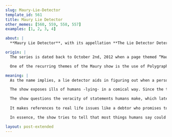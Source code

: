```yaml
---
slug: Maury-Lie-Detector
template_id: 561
title: Maury Lie Detector
other_memes: [560, 559, 558, 557]
examples: [1, 2, 3, 4]

about: |
  **Maury Lie Detector**, with its appellation **The Lie Detector Determined That Was a Lie**, is a series produced by advice animal image macro, which captures a screened image of a talk show host Maury Povich, with write-ups that proves some claims as lies. The series showcases motifs through the use of lie detectors, which is similar to another series called You Are Not The Father, which makes a mockery of Maury’s talk show in trying to find out the birth father of a child. 

origin: |
  The series is dated back to October 2nd, 2012 when a page themed “Maury Povich LOL” surfaced on the website of image macro, with Povich’s image reading from a card which ended each phrase with identical captions “the lie detector determined that was a lie.”

  One of the recurring themes of the Maury show is the use of Polygraph testing, which occurs predominately in different episodes. This Polygraph testing theme could be seen in the video shared for reference purposes. 

meaning: |
  As the name implies, a lie detector aids in figuring out when a person tells the truth or lies about something when giving answers to some specific questions. As such, the essence of Maury Lie Detector show has proven itself very effective. Although not until September 21st, 2013, little or nothing was know about the lie detector meme. 

  The show exposes ills of humans -lying- in a comical way. Since the time of creation, human always does everything possible to cover up. Therefore, the need for a lie detector cannot be overemphasized. 

  The show questions the veracity of statements humans make, which later are considered lies, as seen in the memes that carry some captions. 
     
  It makes references to real life issues like a debtor who promises to pay back the money he owes but never pays, or someone that lies about where to have his/her lunch amongst other references as revealed in the meme. 

  In essence, the show tries to tell that most things humans say could be lies and that lying is almost inevitable to the human race.

layout: post-extended
---
```

